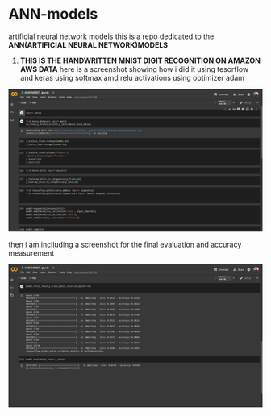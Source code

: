 # ANN-models
artificial neural network models
this is a repo dedicated to the **ANN(ARTIFICIAL NEURAL NETWORK)MODELS**

1. **THIS IS THE HANDWRITTEN MNIST DIGIT RECOGNITION ON AMAZON AWS DATA**
here is a screenshot showing how i did it 
using tesorflow and keras 
using softmax amd relu activations
using optimizer adam

![](screenshots/Screenshot%20(286).png)



then i am incliuding a screenshot for the final evaluation and accuracy measurement

![](screenshots/Screenshot%20(287).png)
